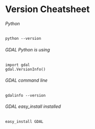 # Version Cheatsheet

###### Python
```
python --version
```

###### GDAL Python is using
```
import gdal
gdal.VersionInfo()
```

###### GDAL command line
```
gdalinfo --version
````
###### GDAL easy_install installed
```
easy_install GDAL
```

